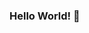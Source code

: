 ### Hello World! 👋

<!--
**NikitaSen1205/NikitaSen1205** is a ✨ _special_ ✨ repository because its `README.md` (this file) appears on your GitHub profile.

Here are some ideas to get you started:

:black_heart: I’m currently learning and exploring web technologies.
:black_heart:	Education : IIT Jodhpur, Electrical Engineering undergrad 
:black_heart:	Ask me about what NOT to do to achieve goals, cz I've done 'em all.
:black_heart:	Reach me: nikitasen98@gmail.com
:black_heart:	Fun fact: Linguaphile : love to sing and code in various languages! XDXD
:black_heart: 🔗 [Linkedin](www.linkedin.com/in/nikita-sen) | [Twitter](twitter.com/limbo_dweller)
